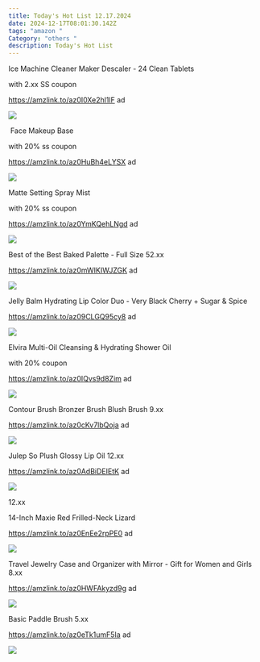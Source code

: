 ```yaml
---
title: Today's Hot List 12.17.2024
date: 2024-12-17T08:01:30.142Z
tags: "amazon "
Category: "others "
description: Today's Hot List
---
```

<!--StartFragment-->

Ice Machine Cleaner Maker Descaler - 24 Clean Tablets 

w﻿ith 2.xx SS coupon 

https://amzlink.to/az0I0Xe2hl1lF  ad <!--StartFragment-->

![](https://m.media-amazon.com/images/I/817IZtcERFL._AC_SL1500_.jpg)

<!--EndFragment-->

<!--StartFragment-->

 Face Makeup Base  

w﻿ith 20% ss coupon 

https://amzlink.to/az0HuBh4eLYSX  ad 

<!--StartFragment-->

![](https://m.media-amazon.com/images/I/61LDQRdiH3L._SL1500_.jpg)

<!--StartFragment-->

<!--StartFragment-->

Matte Setting Spray Mist

with 20% ss coupon

https://amzlink.to/az0YmKQehLNgd ad

<!--StartFragment-->

![](https://m.media-amazon.com/images/I/51KJp4Sgg9L._SL1500_.jpg)

<!--EndFragment-->

<!--StartFragment-->

Best of the Best Baked Palette - Full Size 52.xx

https://amzlink.to/az0mWIKIWJZGK ad

<!--EndFragment--><!--StartFragment-->

![](https://m.media-amazon.com/images/I/71Oul3dng1L._SL1500_.jpg)



<!--StartFragment-->

Jelly Balm Hydrating Lip Color Duo - Very Black Cherry + Sugar & Spice

https://amzlink.to/az09CLGQ95cy8 ad

<!--EndFragment-->

![](https://m.media-amazon.com/images/I/61VonOYb3+L._SL1500_.jpg)

<!--StartFragment-->

Elvira Multi-Oil Cleansing & Hydrating Shower Oil

with 20% coupon

https://amzlink.to/az0IQvs9d8Zim ad

<!--StartFragment-->

![](https://m.media-amazon.com/images/I/716VpJN6+tL._SL1500_.jpg)

<!--EndFragment-->

<!--StartFragment-->

Contour Brush Bronzer Brush Blush Brush 9.xx

https://amzlink.to/az0cKv7lbQoja ad

<!--EndFragment-->



<!--StartFragment-->

![](https://m.media-amazon.com/images/I/61X7hXXjoUL._SL1500_.jpg)







<!--StartFragment-->

Julep So Plush Glossy Lip Oil 12.xx

https://amzlink.to/az0AdBiDEIEtK ad

<!--EndFragment-->

![](https://m.media-amazon.com/images/I/71xhG4sLQaL._SL1500_.jpg)

<!--EndFragment-->

<!--StartFragment-->

12.xx

14-Inch Maxie Red Frilled-Neck Lizard

https://amzlink.to/az0EnEe2rpPE0 ad

<!--StartFragment-->

![](https://m.media-amazon.com/images/I/71vuN55UYvL._AC_SL1500_.jpg)



<!--StartFragment-->

Travel Jewelry Case and Organizer with Mirror - Gift for Women and Girls 8.xx

https://amzlink.to/az0HWFAkyzd9g ad

<!--StartFragment-->

![](https://m.media-amazon.com/images/I/71Ta1alrfBL._AC_SL1500_.jpg)

<!--StartFragment-->

Basic Paddle Brush 5.xx

https://amzlink.to/az0eTk1umF5Ia ad

<!--EndFragment-->

![](https://m.media-amazon.com/images/I/71rIx6zzFqL._AC_SL1500_.jpg)

<!--EndFragment-->